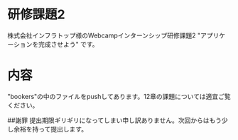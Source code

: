 # 研修課題2
株式会社インフラトップ様のWebcampインターンシップ研修課題2 "アプリケーションを完成させよう" です。

# 内容
"bookers"の中のファイルをpushしてあります。12章の課題については適宜ご覧ください。

##謝罪
提出期限ギリギリになってしまい申し訳ありません。次回からはもう少し余裕を持って提出します。
